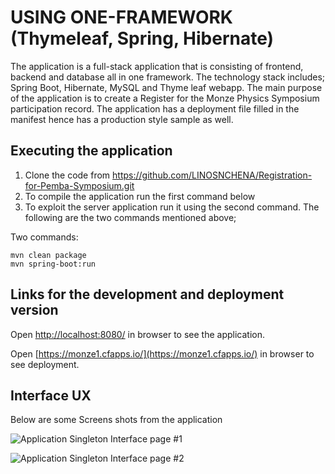 # USING ONE-FRAMEWORK (Thymeleaf, Spring, Hibernate)

The application is a full-stack application that is  consisting of frontend, backend and database all in one framework. The technology stack includes;  Spring Boot, Hibernate, MySQL and Thyme leaf webapp.  The main purpose of the application is to create a Register for the Monze Physics Symposium participation record. The application has a deployment file filled in the manifest hence has a production  style sample as well.


## Executing the application

1. Clone  the code from https://github.com/LINOSNCHENA/Registration-for-Pemba-Symposium.git
2. To compile the application  run the first command below
3. To exploit the server application run it using the second command. The following are the two commands mentioned above;

 Two commands:  
```
mvn clean package
mvn spring-boot:run
```

## Links for the development and deployment version

Open [http://localhost:8080/](http://localhost:8080/) in browser to see the application.

Open [https://monze1.cfapps.io/](https://monze1.cfapps.io/) in browser to see deployment.


## Interface UX

 Below are some Screens shots from the application

![ Application Singleton Interface page #1 ](https://github.com/LINOSNCHENA/Registration-for-Pemba-Symposium/blob/master/page2.png)

![ Application Singleton Interface page #2 ](https://github.com/LINOSNCHENA/Registration-for-Pemba-Symposium/blob/master/page1.png)
